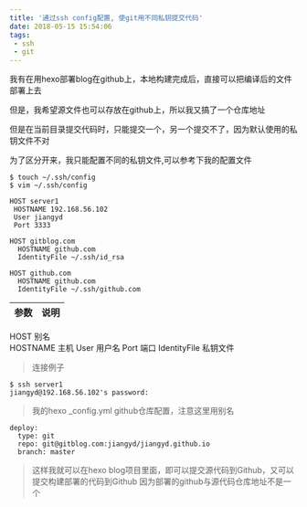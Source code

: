 ```yaml
---
title: '通过ssh config配置, 使git用不同私钥提交代码'
date: 2018-05-15 15:54:06
tags:
 - ssh
 - git
---
```


我有在用hexo部署blog在github上，本地构建完成后，直接可以把编译后的文件部署上去

但是，我希望源文件也可以存放在github上，所以我又搞了一个仓库地址

但是在当前目录提交代码时，只能提交一个，另一个提交不了，因为默认使用的私钥文件不对

为了区分开来，我只能配置不同的私钥文件,可以参考下我的配置文件



```
$ touch ~/.ssh/config
$ vim ~/.ssh/config

HOST server1
 HOSTNAME 192.168.56.102
 User jiangyd
 Port 3333

HOST gitblog.com
  HOSTNAME github.com
  IdentityFile ~/.ssh/id_rsa

HOST github.com
  HOSTNAME github.com
  IdentityFile ~/.ssh/github.com
```

参数 | 说明
---|---|
HOST 别名    
HOSTNAME  主机
User 用户名
Port 端口
IdentityFile 私钥文件   



> 连接例子

```
$ ssh server1
jiangyd@192.168.56.102's password:
```

> 我的hexo _config.yml github仓库配置，注意这里用别名

```
deploy:
  type: git
  repo: git@gitblog.com:jiangyd/jiangyd.github.io
  branch: master
```

> 这样我就可以在hexo blog项目里面，即可以提交源代码到Github，又可以提交构建部署的代码到Github
因为部署的github与源代码仓库地址不是一个
